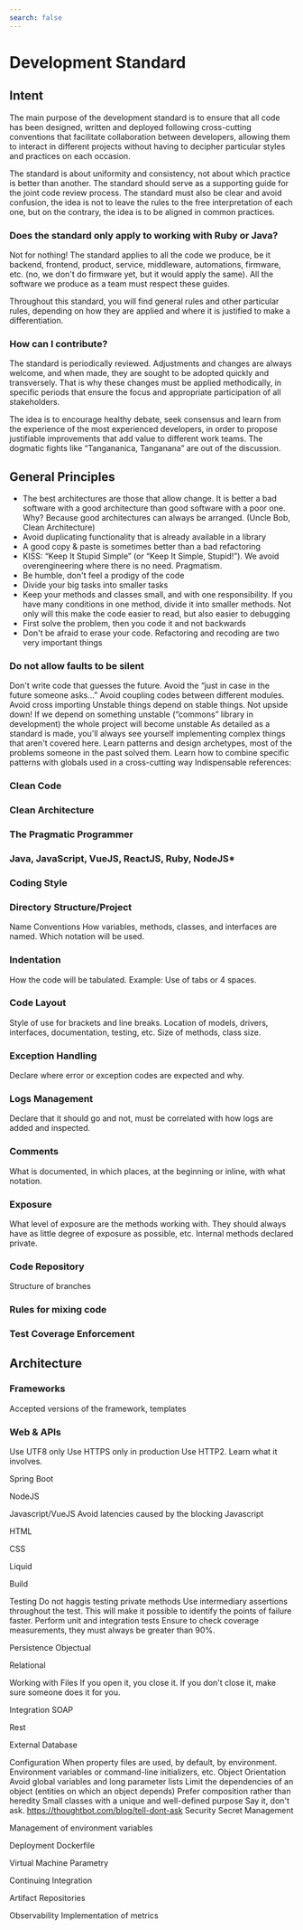 ```yaml
---
search: false
---
```


# Development Standard

## Intent
The main purpose of the development standard is to ensure that all code has been designed, written and deployed following cross-cutting conventions that facilitate collaboration between developers, allowing them to interact in different projects without having to decipher particular styles and practices on each occasion.

The standard is about uniformity and consistency, not about which practice is better than another. The standard should serve as a supporting guide for the joint code review process. The standard must also be clear and avoid confusion, the idea is not to leave the rules to the free interpretation of each one, but on the contrary, the idea is to be aligned in common practices.

### Does the standard only apply to working with Ruby or Java?
Not for nothing! The standard applies to all the code we produce, be it backend, frontend, product, service, middleware, automations, firmware, etc. (no, we don't do firmware yet, but it would apply the same). All the software we produce as a team must respect these guides.

Throughout this standard, you will find general rules and other particular rules, depending on how they are applied and where it is justified to make a differentiation.

### How can I contribute?
The standard is periodically reviewed. Adjustments and changes are always welcome, and when made, they are sought to be adopted quickly and transversely. That is why these changes must be applied methodically, in specific periods that ensure the focus and appropriate participation of all stakeholders.

The idea is to encourage healthy debate, seek consensus and learn from the experience of the most experienced developers, in order to propose justifiable improvements that add value to different work teams. The dogmatic fights like “Tangananica, Tanganana” are out of the discussion.

## General Principles
- The best architectures are those that allow change. It is better a bad software with a good architecture than good software with a poor one. Why? Because good architectures can always be arranged. (Uncle Bob, Clean Architecture)
- Avoid duplicating functionality that is already available in a library
- A good copy & paste is sometimes better than a bad refactoring
- KISS: “Keep It Stupid Simple” (or “Keep It Simple, Stupid!”). We avoid overengineering where there is no need. Pragmatism.
- Be humble, don't feel a prodigy of the code
- Divide your big tasks into smaller tasks
- Keep your methods and classes small, and with one responsibility. If you have many conditions in one method, divide it into smaller methods. Not only will this make the code easier to read, but also easier to debugging
- First solve the problem, then you code it and not backwards
- Don't be afraid to erase your code. Refactoring and recoding are two very important things


### Do not allow faults to be silent
Don't write code that guesses the future. Avoid the “just in case in the future someone asks...” Avoid coupling codes between different modules. Avoid cross importing Unstable things depend on stable things. Not upside down! If we depend on something unstable (“commons” library in development) the whole project will become unstable As detailed as a standard is made, you'll always see yourself implementing complex things that aren't covered here. Learn patterns and design archetypes, most of the problems someone in the past solved them. Learn how to combine specific patterns with globals used in a cross-cutting way Indispensable references:


### Clean Code
### Clean Architecture
### The Pragmatic Programmer

### Java, JavaScript, VueJS, ReactJS, Ruby, NodeJS*

### Coding Style

### Directory Structure/Project

Name Conventions How variables, methods, classes, and interfaces are named. Which notation will be used.

### Indentation
How the code will be tabulated. Example: Use of tabs or 4 spaces.

### Code Layout
Style of use for brackets and line breaks. Location of models, drivers, interfaces, documentation, testing, etc. Size of methods, class size.

### Exception Handling
Declare where error or exception codes are expected and why.

### Logs Management
Declare that it should go and not, must be correlated with how logs are added and inspected.

### Comments
What is documented, in which places, at the beginning or inline, with what notation.

### Exposure
What level of exposure are the methods working with. They should always have as little degree of exposure as possible, etc. Internal methods declared private.


### Code Repository
Structure of branches

### Rules for mixing code

### Test Coverage Enforcement


## Architecture
### Frameworks
Accepted versions of the framework, templates

### Web & APIs
Use UTF8 only Use HTTPS only in production Use HTTP2. Learn what it involves.

Spring Boot


NodeJS


Javascript/VueJS Avoid latencies caused by the blocking Javascript

HTML

CSS

Liquid


Build


Testing Do not haggis testing private methods Use intermediary assertions throughout the test. This will make it possible to identify the points of failure faster. Perform unit and integration tests Ensure to check coverage measurements, they must always be greater than 90%.

Persistence Objectual

Relational

Working with Files If you open it, you close it. If you don't close it, make sure someone does it for you.



Integration SOAP

Rest

External Database


Configuration When property files are used, by default, by environment. Environment variables or command-line initializers, etc. Object Orientation Avoid global variables and long parameter lists Limit the dependencies of an object (entities on which an object depends) Prefer composition rather than heredity Small classes with a unique and well-defined purpose Say it, don't ask. https://thoughtbot.com/blog/tell-dont-ask Security Secret Management

Management of environment variables



Deployment Dockerfile

Virtual Machine Parametry

Continuing Integration

Artifact Repositories

Observability Implementation of metrics



